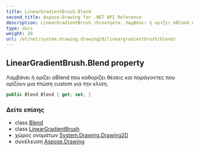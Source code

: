 ```yaml
---
title: LinearGradientBrush.Blend
second_title: Aspose.Drawing for .NET API Reference
description: LinearGradientBrush ιδιοκτησία. Λαμβάνει ή ορίζει αBlend που καθορίζει θέσεις και παράγοντες που ορίζουν μια πτώση custom για την κλίση.
type: docs
weight: 20
url: /el/net/system.drawing.drawing2d/lineargradientbrush/blend/
---
```

## LinearGradientBrush.Blend property

Λαμβάνει ή ορίζει αBlend που καθορίζει θέσεις και παράγοντες που ορίζουν μια πτώση custom για την κλίση.

```csharp
public Blend Blend { get; set; }
```

### Δείτε επίσης

* class [Blend](../../blend/)
* class [LinearGradientBrush](../)
* χώρος ονομάτων [System.Drawing.Drawing2D](../../lineargradientbrush/)
* συνέλευση [Aspose.Drawing](../../../)


